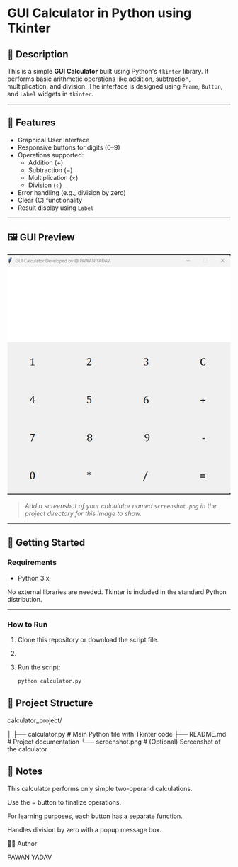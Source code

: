 # GUI Calculator in Python using Tkinter

## 📌 Description

This is a simple **GUI Calculator** built using Python's `tkinter` library. It performs basic arithmetic operations like addition, subtraction, multiplication, and division. The interface is designed using `Frame`, `Button`, and `Label` widgets in `tkinter`.

---

## 🧰 Features

- Graphical User Interface
- Responsive buttons for digits (0–9)
- Operations supported:
  - Addition (+)
  - Subtraction (−)
  - Multiplication (×)
  - Division (÷)
- Error handling (e.g., division by zero)
- Clear (C) functionality
- Result display using `Label`

---

## 🖼️ GUI Preview

![GUI Calculator Screenshot](screenshot.png)

> *Add a screenshot of your calculator named `screenshot.png` in the project directory for this image to show.*

---

## 🚀 Getting Started

### Requirements

- Python 3.x

No external libraries are needed. Tkinter is included in the standard Python distribution.

---

### How to Run

1. Clone this repository or download the script file.
2. 

3. Run the script:
   ```bash
   python calculator.py
## 📁 Project Structure

calculator_project/

│
├── calculator.py         # Main Python file with Tkinter code
├── README.md             # Project documentation
└── screenshot.png        # (Optional) Screenshot of the calculator

## 📌 Notes

This calculator performs only simple two-operand calculations.

Use the = button to finalize operations.

For learning purposes, each button has a separate function.

Handles division by zero with a popup message box.

👨‍💻 Author

PAWAN YADAV
